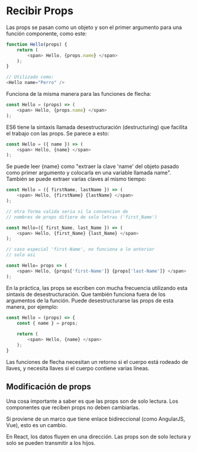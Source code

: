 # Recibir Props

Las props se pasan como un objeto y son el primer argumento para una función componente, como este:

```js
function Hello(props) {
    return (
        <span> Hello, {props.name} </span>
    );
}

// Utilizado como:
<Hello name="Perro" />
```

Funciona de la misma manera para las funciones de flecha:

```js
const Hello = (props) => (
    <span> Hello, {props.name} </span>
);
```

ES6 tiene la sintaxis llamada desestructuración (destructuring) que facilita el trabajo con las props. Se parece a esto:

```js
const Hello = ({ name }) => (
    <span> Hello, {name} </span>
);
```

Se puede leer {name} como "extraer la clave 'name' del objeto pasado como primer argumento y colocarla en una variable llamada name". También se puede extraer varias claves al mismo tiempo:

```js
const Hello = ({ firstName, lastName }) => (
    <span> Hello, {firstName} {lastName} </span>
);

// otra forma valida seria si la convencion de
// nombres de props difiere de solo letras ('first_Name')

const Hello=({ first_Name, last_Name }) => (
    <span> Hello, {first_Name} {last_Name} </span>
);

// caso especial 'first-Name', no funciona a lo anterior
// solo asi

const Hello= props => (
    <span> Hello, {props['first-Name']} {props['last-Name']} </span>
);
```

En la práctica, las props se escriben con mucha frecuencia utilizando esta sintaxis de desestructuración. Que también funciona fuera de los argumentos de la función. Puede desestructurarse las props de esta manera, por ejemplo:

```js
const Hello = (props) => {
    const { name } = props;
    
    return (
        <span> Hello, {name} </span>
    );
}
```

Las funciones de flecha necesitan un retorno si el cuerpo está rodeado de llaves, y necesita llaves si el cuerpo contiene varias líneas.

## Modificación de props

Una cosa importante a saber es que las props son de solo lectura. Los componentes que reciben props no deben cambiarlas.

Si proviene de un marco que tiene enlace bidireccional (como AngularJS, Vue), esto es un cambio.

En React, los datos fluyen en una dirección. Las props son de solo lectura y solo se pueden transmitir a los hijos.